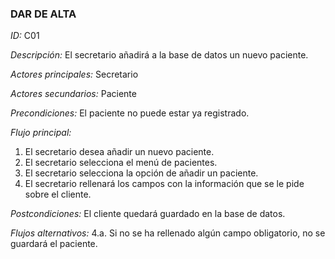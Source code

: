 ### **DAR DE ALTA**
*ID:* C01	

*Descripción:* El secretario añadirá a la base de datos un nuevo paciente.

*Actores principales:* Secretario	

*Actores secundarios:* Paciente

*Precondiciones:*
El paciente no puede estar ya registrado.

*Flujo principal:*
1. El secretario desea añadir un nuevo paciente.
2. El secretario selecciona el menú de pacientes.
3. El secretario selecciona la opción de añadir un paciente.
4. El secretario rellenará los campos con la información que se le pide sobre el cliente.

*Postcondiciones:*
El cliente quedará guardado en la base de datos.

*Flujos alternativos:*
4.a. Si no se ha rellenado algún campo obligatorio, no se guardará el paciente.
